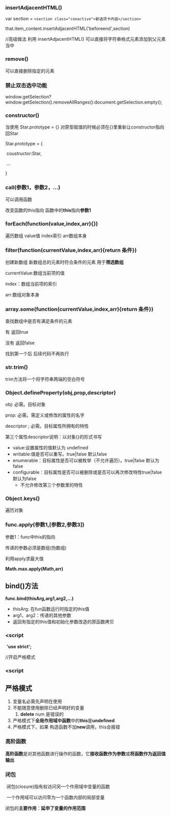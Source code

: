 ### insertAdjacentHTML()

  var section = `<section class="conactive">新选项卡内容</section>`

  that.item_content.insertAdjacentHTML('beforeend',section)

  //高级做法 利用 insertAdjacentHTML() 可以直接将字符串格式元素添加到父元素当中

### remove()

可以直接删除指定的元素

### 禁止双击选中功能

  window.getSelection?window.getSelection().removeAllRanges():document.getSelection.empty();

### constructor()

当使用 Star.prototype = {} 对原型赋值的时候必须在{}里重新让constructor指向回Star

Star.prototype = {

​	coustructor:Star,

​	...

}

### call(参数1，参数2，...)

可以调用函数

改变函数的this指向 函数中的**this**指向**参数1**

### forEach(function(value,index,arr){})

遍历数组 value值 index索引 arr数组本身

### filter(function(currentValue,index,arr){return 条件})

创建新数组  新数组总的元素时符合条件的元素 用于**筛选数组**

currentValue:数组当前项的值

index：数组当前项的索引 

arr:数组对象本身

### array.some(function(currentValue,index,arr){return 条件})

查找数组中是否有满足条件的元素

有 返回true

没有 返回false

找到第一个后 后续代码不再执行

### str.trim()

trim方法将一个将字符串两端的空白符号

### Object.defineProperty(obj,prop,descriptor)

obj: 必需。目标对象

prop: 必需。需定义或修改的属性的名字

descriptor ; 必需。目标属性所拥有的特性

第三个属性descriptor说明：以对象{}的形式书写

- value:设置属性的值默认为 undefined
- writable:值是否可以重写。true|false 默认false
- enumerable：目标属性是否可以被枚举（不允许遍历）。true|false  默认为false
- configurable：目标属性是否可以被删除或是否可以再次修改特性true|false 默认为false 
  - 不允许修改第三个参数里的特性

### Object.keys()

遍历对象

### func.apply(参数1,[参数2,参数3])

参数1：func中this的指向

传递的参数必须是数组(伪数组)

利用apply求最大值

**Math.max.apply(Math,arr)**

## bind()方法

**func.bind(thisArg,arg1,arg2,...)**

- thisArg: 在fun函数运行时指定的this值
- arg1，arg2：传递的其他参数
- 返回有指定的this值和初始化参数改造的原函数拷贝

###  <script

​	**'use strict';**

//开启严格模式

### <script

## 严格模式

1. 变量名必需先声明在使用
2. 不能随意使用删除已经声明好的变量
   1. **delete** num 是错误的
3. 严格模式下**全局作用域中函数**中的**this**是**undefined**
4. 严格模式下，如果 构造函数不加**new**调用，this会报错

### 高阶函数

**高阶函数**是对其他函数进行操作的函数，它**接收函数作为参数**或**将函数作为返回值输出**

### 闭包

​	闭包(closure)指有权访问另一个作用域中变量的函数

​		一个作用域可以访问零为一个函数内部的局部变量

闭包的**主要作用**：**延申了变量的作用范围**

